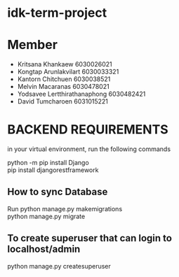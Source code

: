 # idk-term-project

# Member
* Kritsana Khankaew 6030026021
* Kongtap Arunlakvilart 6030033321
* Kantorn Chitchuen 6030038521
* Melvin Macaranas 6030478021
* Yodsavee Lertthirathanaphong 6030482421
* David Tumcharoen 6031015221

# BACKEND REQUIREMENTS
in your virtual environment, run the following commands

python -m pip install Django\
pip install djangorestframework

## How to sync Database
Run
python manage.py makemigrations\
python manage.py migrate

## To create superuser that can login to localhost/admin
python manage.py createsuperuser
